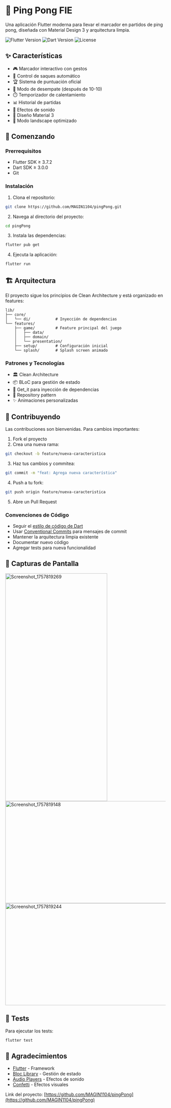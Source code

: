 # 🏓 Ping Pong FIE

Una aplicación Flutter moderna para llevar el marcador en partidos de ping pong, diseñada con Material Design 3 y arquitectura limpia.

![Flutter Version](https://img.shields.io/badge/flutter-%3E%3D3.7.2-blue.svg)
![Dart Version](https://img.shields.io/badge/dart-%3E%3D3.0.0-blue.svg)
![License](https://img.shields.io/badge/license-MIT-purple.svg)

## ✨ Características

- 🎮 Marcador interactivo con gestos
- 🔄 Control de saques automático
- 🏆 Sistema de puntuación oficial
- 🌟 Modo de desempate (después de 10-10)
- ⏱️ Temporizador de calentamiento
- 📊 Historial de partidas
- 🎵 Efectos de sonido
- 🎨 Diseño Material 3
- 📱 Modo landscape optimizado

## 🚀 Comenzando

### Prerrequisitos

- Flutter SDK ≥ 3.7.2
- Dart SDK ≥ 3.0.0
- Git

### Instalación

1. Clona el repositorio:
```bash
git clone https://github.com/MAGIN1104/pingPong.git
```

2. Navega al directorio del proyecto:
```bash
cd pingPong
```

3. Instala las dependencias:
```bash
flutter pub get
```

4. Ejecuta la aplicación:
```bash
flutter run
```

## 🏗️ Arquitectura

El proyecto sigue los principios de Clean Architecture y está organizado en features:

```
lib/
├── core/
│   └── di/           # Inyección de dependencias
└── features/
    ├── game/         # Feature principal del juego
    │   ├── data/
    │   ├── domain/
    │   └── presentation/
    ├── setup/        # Configuración inicial
    └── splash/       # Splash screen animado
```

### Patrones y Tecnologías

- 🏛️ Clean Architecture
- 📦 BLoC para gestión de estado
- 💉 Get_it para inyección de dependencias
- 🔄 Repository pattern
- ✨ Animaciones personalizadas

## 🤝 Contribuyendo

Las contribuciones son bienvenidas. Para cambios importantes:

1. Fork el proyecto
2. Crea una nueva rama:
```bash
git checkout -b feature/nueva-caracteristica
```

3. Haz tus cambios y commitea:
```bash
git commit -m "feat: Agrega nueva característica"
```

4. Push a tu fork:
```bash
git push origin feature/nueva-caracteristica
```

5. Abre un Pull Request

### Convenciones de Código

- Seguir el [estilo de código de Dart](https://dart.dev/guides/language/effective-dart/style)
- Usar [Conventional Commits](https://www.conventionalcommits.org/) para mensajes de commit
- Mantener la arquitectura limpia existente
- Documentar nuevo código
- Agregar tests para nueva funcionalidad

## 📱 Capturas de Pantalla
<img width="320" height="714" alt="Screenshot_1757819269" src="https://github.com/user-attachments/assets/177608c8-58f9-42d0-8575-82205f4a3b23" />
<img width="714" height="320" alt="Screenshot_1757819148" src="https://github.com/user-attachments/assets/ddc6cb74-7be2-4602-9c08-1ebee8316c78" />
<img width="714" height="320" alt="Screenshot_1757819244" src="https://github.com/user-attachments/assets/c243fd61-b4a4-44f9-bc7f-32e48055bad7" />


## 🧪 Tests

Para ejecutar los tests:
```bash
flutter test
```

## 🙏 Agradecimientos

- [Flutter](https://flutter.dev/) - Framework
- [Bloc Library](https://bloclibrary.dev/) - Gestión de estado
- [Audio Players](https://pub.dev/packages/audioplayers) - Efectos de sonido
- [Confetti](https://pub.dev/packages/confetti) - Efectos visuales

Link del proyecto: [https://github.com/MAGIN1104/pingPong](https://github.com/MAGIN1104/pingPong)

